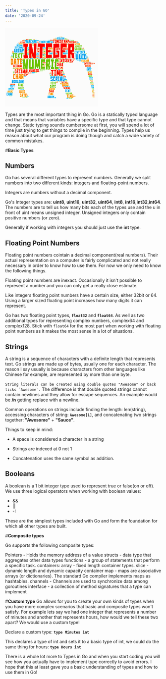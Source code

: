 ```yaml
---
title: 'Types in GO'
date: '2020-09-24'
---
```


![photo](types.png)

Types are the most important thing in Go. Go is a statically typed language and that means that variables have a specific type and that type cannot change. Static typing sounds cumbersome at first, you will spend a lot of time just trying to get things to compile in the beginning. Types help us reason about what our program is doing though and catch a wide variety of common mistakes. 

#**Basic Types**

## Numbers
Go has several different types to represent numbers. Generally we split numbers into two different kinds: integers and floating-point numbers.

Integers are numbers without a decimal component.

Go's Integer types are: **uint8**, **uint16**, **uint32**, **uint64**, **int8**, **int16**,**int32**,**int64**. The numbers are to tell us how many bits each of the types use and the u in front of uint means unsigned integer. Unsigned integers only contain positive numbers (or zero).

Generally if working with integers you should just use the **int** type.

## Floating Point Numbers
Floating point numbers cointain a decimal component(real numbers). Their actual representation on a computer is fairly complicated and not really necessary in order to know how to use them. For now we only need to know the following things.

Floating point numbers are inexact. Occasionally it isn't possible to represent a number and you can only get a really close estimate.

Like integers floating point numbers have a certain size, either 32bit or 64. Using a larger sized floating point increases how many digits it can represent.

Go has two floating point types, **`float32`** and **`float64`**. As well as two additional types for representing complex numbers, complex64 and complex128. Stick with `float64` for the most part when working with floating point numbers as it makes the most sense in a lot of situations.

## Strings
A string is a sequence of characters with a definite length that represents text. Go strings are made up of bytes, usually one for each character. The reason I say usually is because characters from other languages like Chinese for example, are represented by more than one byte.

``String literals can be created using double quotes "Awesome" or back ticks `Awesome`.`` The difference is that double quoted strings cannot contain newlines and they allow for escape sequences. An example would be **/n** getting replace with a newline.

Common operations on strings include finding the length: len(string), accessing characters of string: **`Awesome[1]`**, and concatenating two strings together: **"Awesome"** + **"Sauce"**.

Things to keep in mind:

* A space is considered a character in a string

* Strings are indexed at 0 not 1

* Concatenation uses the same symbol as addition.

## Booleans
A boolean is a 1 bit integer type used to represent true or false(on or off). We use three logical operators when working with boolean values:

* &&
* ||
* -!

These are the simplest types included with Go and form the foundation for which all other types are built.


#**Composite types**

Go supports the following composite types:

Pointers - Holds the memory address of a value
structs - data type that aggregates other data types
functions - a group of statements that perform a specific task.
containers:
    array - fixed length container types.
    slice - dynamic length and dynamic capacity container
    map - maps are associative arrays (or dictionaries). The standard Go compiler implements maps as hashtables.
channels - Channels are used to synchronize data among goroutines
interface - a collection of method signatures that a type can implement

#**Custom type**
Go allows for you to create your own kinds of types when you have more complex scenarios that basic and composite types won't satisfy. For example lets say we had one integer that represents a number of minutes and another that represents hours, how would we tell these two apart? We would use a custom type!

Declare a custom type: **`type Minutes int`**

This declares a type of int and sets it to a basic type of int, we could do the same thing for hours: **`type Hours int`**

There is a whole lot more to Types in Go and when you start coding you will see how you actually have to implement type correctly to avoid errors. I hope that this at least gave you a basic understanding of types and how to use them in Go!
